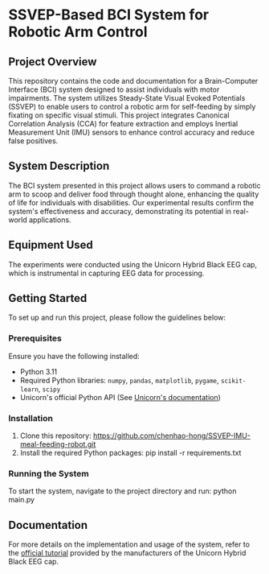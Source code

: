 # SSVEP-Based BCI System for Robotic Arm Control

## Project Overview
This repository contains the code and documentation for a Brain-Computer Interface (BCI) system designed to assist individuals with motor impairments. The system utilizes Steady-State Visual Evoked Potentials (SSVEP) to enable users to control a robotic arm for self-feeding by simply fixating on specific visual stimuli. This project integrates Canonical Correlation Analysis (CCA) for feature extraction and employs Inertial Measurement Unit (IMU) sensors to enhance control accuracy and reduce false positives.

## System Description
The BCI system presented in this project allows users to command a robotic arm to scoop and deliver food through thought alone, enhancing the quality of life for individuals with disabilities. Our experimental results confirm the system's effectiveness and accuracy, demonstrating its potential in real-world applications.

## Equipment Used
The experiments were conducted using the Unicorn Hybrid Black EEG cap, which is instrumental in capturing EEG data for processing. 

## Getting Started
To set up and run this project, please follow the guidelines below:

### Prerequisites
Ensure you have the following installed:
- Python 3.11
- Required Python libraries: `numpy`, `pandas`, `matplotlib`, `pygame`, `scikit-learn`, `scipy`
- Unicorn's official Python API (See [Unicorn's documentation](https://unicorn-bi.com/))

### Installation
1. Clone this repository:
https://github.com/chenhao-hong/SSVEP-IMU-meal-feeding-robot.git
2. Install the required Python packages:
pip install -r requirements.txt
### Running the System
To start the system, navigate to the project directory and run:
python main.py

## Documentation
For more details on the implementation and usage of the system, refer to the [official tutorial](https://unicorn-bi.com/) provided by the manufacturers of the Unicorn Hybrid Black EEG cap.


